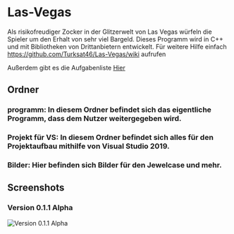 # Las-Vegas
Als risikofreudiger Zocker in der Glitzerwelt von Las Vegas würfeln die Spieler um den Erhalt von sehr viel Bargeld.
Dieses Programm wird in C++ und mit Bibliotheken von Drittanbietern entwickelt.
Für weitere Hilfe einfach https://github.com/Turksat46/Las-Vegas/wiki aufrufen

Außerdem gibt es die Aufgabenliste [Hier](https://github.com/Turksat46/Las-Vegas/projects/2)

## Ordner
### programm: In diesem Ordner befindet sich das eigentliche Programm, dass dem Nutzer weitergegeben wird.
### Projekt für VS: In diesem Ordner befindet sich alles für den Projektaufbau mithilfe von Visual Studio 2019.
### Bilder: Hier befinden sich Bilder für den Jewelcase und mehr.

## Screenshots
### Version 0.1.1 Alpha
![Version 0.1.1 Alpha](https://user-images.githubusercontent.com/50042338/105722050-884b5880-5f25-11eb-8448-34c9ec5ce668.jpg)
